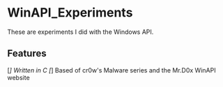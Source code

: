 # WinAPI_Experiments
These are experiments I did with the Windows API.

## Features
[*] Written in C
[*] Based of cr0w's Malware series and the Mr.D0x WinAPI website
